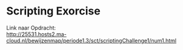 # Scripting Exorcise

Link naar Opdracht:<br>
http://25531.hosts2.ma-cloud.nl/bewijzenmap/periode1.3/sct/scriptingChallenge1/num1.html
